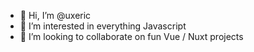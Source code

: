 - 👋 Hi, I’m @uxeric
- 👀 I’m interested in everything Javascript
- 💞️ I’m looking to collaborate on fun Vue / Nuxt projects
